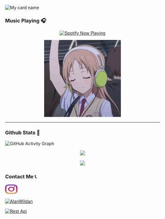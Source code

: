 ![My card name](https://cardivo.vercel.app/api?name=AlanX404&description=Loe%20Ngentod%20Ngapain%20Kesini&image=https://x-uploader.alanwildan.repl.co/file/THt1M7J8HdOs.jpg?v=4&backgroundColor=%23ecf0f1&instagram=pler.mp4&facebook=Alan%20wildan&github=alanwildan&pattern=leaf&colorPattern=%23eaeaea)

### Music Playing 🎧

<p align="center">
  <a href="https://open.spotify.com/playlist/654rmZwiJjQtKOzjQtfksO?si=PSnCZq4tQDi7DTWle5kZwg&utm_source=copy-link&dl_branch=1" target="_blank"><img src="https://now-playing-on-spotify.vercel.app/api/spotify" alt="Spotify Now Playing" width="350"/></a>
</p>

<p align="center">
  <img src="https://github.com/alanwildan/alanwildan/blob/main/8Nwv.gif" width="250"/>
</p>

--------

### Github Stats 🚀

![GitHub Activity Graph](https://activity-graph.herokuapp.com/graph?username=alanwildan&bg_color=000000&color=4fff67&line=4fff67&point=ffffff&area=true&hide_border=true)  
<p align="center"><a href="https://github.com/alanwildan"><img src="https://github-readme-stats.vercel.app/api?username=alanwildan&show_icons=true&theme=radical"></a></p>
<p align="center"><a href="https://github.com/alanwildan"><img src="https://github-readme-stats.vercel.app/api/top-langs/?username=alanwildan&theme=radical&layout=compact"></a></p> 


### Contact Me 📞

<p align="left"><a href="https://instagram.com/shitpost.id_._" target="blank"><img align="center" src="https://github.com/ArugaZ/ArugaZ/blob/main/images/instagram.svg?raw=true" alt="yooiamthoriq" height="30" width="40" /></a></p> <p align="left"><a href="https://wa.me/6285158410062" target="blank"><img align="center" src="https://storage.caliph71.xyz/img/whatsapp.svg" alt="AlanWildan" height="30" width="40" /></a></p> <p align="left"><a href="https://alanwildan-api.herokuapp.com/api" target="blank"><img align="center" src="https://storage.caliph71.xyz/img/web.svg" alt="Rest Api" height="30" width="40" /></a></p>
